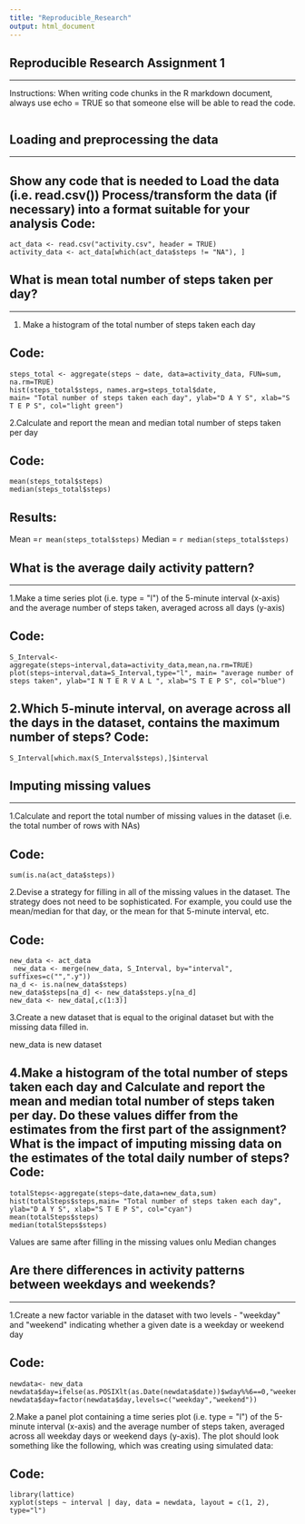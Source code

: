 ```yaml
---
title: "Reproducible_Research"
output: html_document
---
```

## Reproducible Research Assignment 1
--------------------------------------
Instructions:
When writing code chunks in the R markdown document, 
always use echo = TRUE so that someone else will be able to read the code.


``` {r setoptions, echo=FALSE}
```



## Loading and preprocessing the data
---------------------------------------
Show any code that is needed to
Load the data (i.e. read.csv())
Process/transform the data (if necessary) into a format suitable for your analysis
Code:
------
```{r}
act_data <- read.csv("activity.csv", header = TRUE)
activity_data <- act_data[which(act_data$steps != "NA"), ]
```
## What is mean total number of steps taken per day?
----------------------------------------------------
1. Make a histogram of the total number of steps taken each day

Code:
------
```{r}
steps_total <- aggregate(steps ~ date, data=activity_data, FUN=sum, na.rm=TRUE)
hist(steps_total$steps, names.arg=steps_total$date, 
main= "Total number of steps taken each day", ylab="D A Y S", xlab="S T E P S", col="light green")
```

2.Calculate and report the mean and median total number of steps taken per day

Code:
------
```{r}
mean(steps_total$steps)
median(steps_total$steps)
```
Results:
---------
Mean =`r mean(steps_total$steps)`
Median = `r median(steps_total$steps)` 

## What is the average daily activity pattern?
----------------------------------------------
1.Make a time series plot (i.e. type = "l") of the 5-minute interval (x-axis) and the average number of steps taken, averaged across all days (y-axis)

Code:
------
```{r}
S_Interval<-aggregate(steps~interval,data=activity_data,mean,na.rm=TRUE)
plot(steps~interval,data=S_Interval,type="l", main= "average number of steps taken", ylab="I N T E R V A L ", xlab="S T E P S", col="blue")
```

2.Which 5-minute interval, on average across all the days in the dataset, contains the maximum number of steps?
Code:
------
```{r}
S_Interval[which.max(S_Interval$steps),]$interval
```
## Imputing missing values
---------------------------

1.Calculate and report the total number of missing values in the dataset (i.e. the total number of rows with NAs)

Code:
------
```{r}
sum(is.na(act_data$steps))
```

2.Devise a strategy for filling in all of the missing values in the dataset. The strategy does not need to be sophisticated. For example, you could use the mean/median for that day, or the mean for that 5-minute interval, etc.

Code:
------

```{r}
new_data <- act_data
 new_data <- merge(new_data, S_Interval, by="interval", suffixes=c("",".y"))
na_d <- is.na(new_data$steps)
new_data$steps[na_d] <- new_data$steps.y[na_d]
new_data <- new_data[,c(1:3)]
```
3.Create a new dataset that is equal to the original dataset but with the missing data filled in.

new_data is new dataset

4.Make a histogram of the total number of steps taken each day and Calculate and report the mean and median total number of steps taken per day. Do these values differ from the estimates from the first part of the assignment? What is the impact of imputing missing data on the estimates of the total daily number of steps?
Code:
------

```{r}
totalSteps<-aggregate(steps~date,data=new_data,sum)
hist(totalSteps$steps,main= "Total number of steps taken each day", ylab="D A Y S", xlab="S T E P S", col="cyan")
mean(totalSteps$steps)
median(totalSteps$steps)
```

Values are same after filling in the missing values onlu Median changes


## Are there differences in activity patterns between weekdays and weekends?
---------------------------------------------------------------------------

1.Create a new factor variable in the dataset with two levels - "weekday" and "weekend" indicating whether a given date is a weekday or weekend day

Code:
-------
```{r}
newdata<- new_data
newdata$day=ifelse(as.POSIXlt(as.Date(newdata$date))$wday%%6==0,"weekend","weekday")
newdata$day=factor(newdata$day,levels=c("weekday","weekend"))
```
2.Make a panel plot containing a time series plot (i.e. type = "l") of the 5-minute interval (x-axis) and the average number of steps taken, averaged across all weekday days or weekend days (y-axis). The plot should look something like the following, which was creating using simulated data:

Code:
------
```{r}
library(lattice)
xyplot(steps ~ interval | day, data = newdata, layout = c(1, 2), type="l")
```







